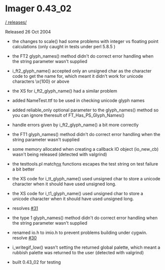 # Imager 0.43_02

[ / ](..) [releases/](./)

Released 26 Oct 2004

- the changes to scale() had some problems with integer vs floating point  calculations (only caught in tests under perl 5.8.5 <sigh>)

- the FT2 glyph_names() method didn't do correct error handling  when the string parameter wasn't supplied

- i_ft2_glyph_name() accepted only an unsigned char as the  character code to get the name for, which meant it  didn't work for unicode characters \x{100} or above

- the XS for i_ft2_glyph_name() had a similar problem

- added NameTest.ttf to be used in checking unicode glyph  names

- added reliable_only optional parameter to the glyph_names()  method so you can ignore theresult of FT_Has_PS_Glyph_Names()

- handle errors given by i_ft2_glyph_name() a bit more  correctly

- the FT1 glyph_names() method didn't do correct error handling   when the string parameter wasn't supplied

- some memory allocated when creating a callback IO object (io_new_cb)  wasn't being released (detected with valgrind)

- the testtools.pl match[nx]() functions escapes the test string on   test failure a bit better

- the XS code for i_tt_glyph_name() used unsigned char to store a   unicode character when it should have used unsigned long.

- the XS code for i_t1_glyph_name() used unsigned char to store a   unicode character when it should have used unsigned long.

- resolves [#31](https://github.com/tonycoz/imager/issues/31)

- the type 1 glyph_names() method didn't do correct error handling   when the string parameter wasn't supplied

- renamed io.h to imio.h to prevent problems building under cygwin.  resolve [#30](https://github.com/tonycoz/imager/issues/30)

- i_writegif_low() wasn't setting the returned global palette, which  meant a rubbish palette was returned to the user (detected with valgrind)

- built 0.43_02 for testing
